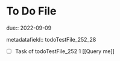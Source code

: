 # To Do File

due:: 2022-09-09

metadatafield:: todoTestFile_252_28

- [ ] Task of todoTestFile_252 1 [[Query me]]

